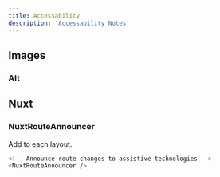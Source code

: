```yaml
---
title: Accessability
description: 'Accessability Notes'
---
```


## Images

### Alt



## Nuxt

### NuxtRouteAnnouncer

Add to each layout.

```bash
<!-- Announce route changes to assistive technologies -->
<NuxtRouteAnnouncer />
```